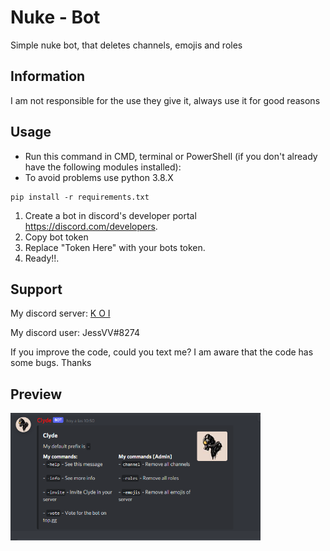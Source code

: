 # Nuke - Bot

Simple nuke bot, that deletes channels, emojis and roles 

## Information
I am not responsible for the use they give it, always use it for good reasons
## Usage
- Run this command in CMD, terminal or PowerShell (if you don't already have the following modules installed):
- To avoid problems use python 3.8.X
```
pip install -r requirements.txt
```
1. Create a bot in discord's developer portal https://discord.com/developers.
2. Copy bot token
3. Replace "Token Here" with your bots token.
4. Ready!!.

## Support

My discord server: [K O I](https://dsc.gg/k-o-i)

My discord user: JessVV#8274

If you improve the code, could you text me? I am aware that the code has some bugs. Thanks

## Preview

<a>
  <img align="left" width="400" src="https://github.com/Jess-Lux/Nuke-bot/blob/main/Preview.png?raw=true">
</a>
